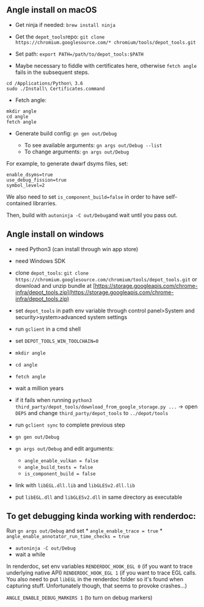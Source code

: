 ## Angle install on macOS

* Get ninja if needed: `brew install ninja`
* Get the `depot_tools`repo: `git clone https://chromium.googlesource.com/* chromium/tools/depot_tools.git`
* Set path: `export PATH=/path/to/depot_tools:$PATH`

* Maybe necessary to fiddle with certificates here, otherwise `fetch angle` fails in the subsequent steps.

```
cd /Applications/Python\ 3.6
sudo ./Install\ Certificates.command
```
* Fetch angle:

```
mkdir angle 
cd angle
fetch angle
```
* Generate build config: `gn gen out/Debug`

	* To see available arguments: `gn args out/Debug --list`
	* To change arguments: `gn args out/Debug`

For example, to generate dwarf dsyms files, set:

```	
enable_dsyms=true
use_debug_fission=true
symbol_level=2
```

We also need to set `is_component_build=false` in order to have self-contained librarries.

Then, build with `autoninja -C out/Debug`and wait until you pass out.

## Angle install on windows

* need Python3 (can install through win app store)
* need Windows SDK
* clone `depot_tools`: `git clone https://chromium.googlesource.com/chromium/tools/depot_tools.git`
or download and unzip bundle at [https://storage.googleapis.com/chrome-infra/depot_tools.zip](https://storage.googleapis.com/chrome-infra/depot_tools.zip)
* set `depot_tools` in path env variable through control panel>System and security>system>advanced system settings
* run `gclient` in a cmd shell
* set `DEPOT_TOOLS_WIN_TOOLCHAIN=0`
* `mkdir angle`
* `cd angle`
* `fetch angle`
* wait a million years

* if it fails when running `python3 third_party/depot_tools/download_from_google_storage.py ...`
  -> open `DEPS` and change `third_party/depot_tools` to `../depot/tools`
* run `gclient sync` to complete previous step

* `gn gen out/Debug`
* `gn args out/Debug` and edit arguments:
	* `angle_enable_vulkan = false`
	* `angle_build_tests = false`
	* `is_component_build = false`

* link with `libEGL.dll.lib` and `libGLESv2.dll.lib`
* put `libEGL.dll` and `libGLESv2.dll` in same directory as executable

## To get debugging kinda working with renderdoc:

Run `gn args out/Debug` and set
	* `angle_enable_trace = true`
	* `angle_enable_annotator_run_time_checks = true`

* `autoninja -C out/Debug`
* wait a while

In renderdoc, set env variables
`RENDERDOC_HOOK_EGL 0` (if you want to trace underlying native API)
`RENDERDOC_HOOK_EGL 1` (if you want to trace EGL calls. You also need to put `libEGL` in the renderdoc folder so it's found when capturing stuff. Unfortunately though, that seems to provoke crashes...)

`ANGLE_ENABLE_DEBUG_MARKERS 1` (to turn on debug markers)
